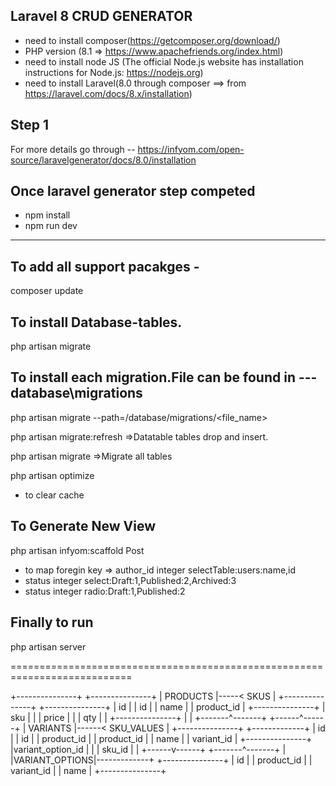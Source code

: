 Laravel 8 CRUD GENERATOR
---

 - need to install composer(https://getcomposer.org/download/) 
 - PHP version (8.1 => https://www.apachefriends.org/index.html)
 - need to install node JS (The official Node.js website has installation instructions for Node.js: https://nodejs.org)
 - need to install Laravel(8.0 through composer ==> from https://laravel.com/docs/8.x/installation)

Step 1
---
For more details go through --
https://infyom.com/open-source/laravelgenerator/docs/8.0/installation

Once laravel generator step competed
---

 - npm install 
 - npm run dev

----

To add all support pacakges - 
---
composer update

To install Database-tables.
---
php artisan migrate

To install each migration.File can be found in --- database\migrations
---
 php artisan migrate --path=/database/migrations/<file_name>

 php artisan migrate:refresh =>Datatable tables drop and insert.

 php artisan migrate =>Migrate all tables


php artisan optimize 
- to clear cache

To Generate New View
---
 php artisan infyom:scaffold Post
 - to map foregin key => author_id  integer selectTable:users:name,id
 - status integer select:Draft:1,Published:2,Archived:3
 - status integer radio:Draft:1,Published:2

 Finally to run
 ---
 php artisan server


 ===========================================================================

 +---------------+     +---------------+
| PRODUCTS      |-----<     SKUS      |
+---------------+     +---------------+
|      id       |     |      id       |
|     name      |     |  product_id   |
+---------------+     |      sku      |
        |             |     price     |
        |             |      qty      |
        |             +---------------+
        |                     |
+-------^-------+      +------^------+
| VARIANTS      |------< SKU_VALUES  |
+---------------+      +-------------+
|       id      |      |      id     |
|  product_id   |      | product_id  |
|     name      |      | variant_id  |
+---------------+      |variant_option_id   |
        |              |    sku_id   |
        |              +------v------+
+-------^-------+             |
|VARIANT_OPTIONS|-------------+
+---------------+
|      id       |
|  product_id   |
|  variant_id   |
|     name      |
+---------------+
